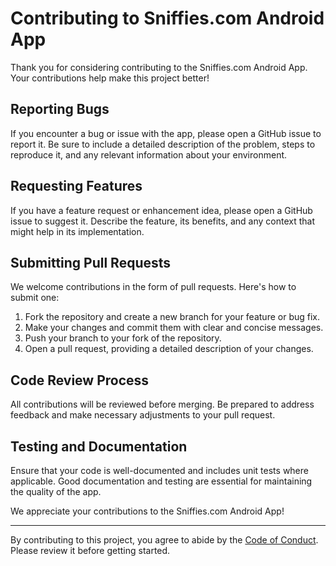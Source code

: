 # Contributing to Sniffies.com Android App

Thank you for considering contributing to the Sniffies.com Android App. Your contributions help make this project better!

## Reporting Bugs

If you encounter a bug or issue with the app, please open a GitHub issue to report it. Be sure to include a detailed description of the problem, steps to reproduce it, and any relevant information about your environment.

## Requesting Features

If you have a feature request or enhancement idea, please open a GitHub issue to suggest it. Describe the feature, its benefits, and any context that might help in its implementation.

## Submitting Pull Requests

We welcome contributions in the form of pull requests. Here's how to submit one:

1. Fork the repository and create a new branch for your feature or bug fix.
2. Make your changes and commit them with clear and concise messages.
3. Push your branch to your fork of the repository.
4. Open a pull request, providing a detailed description of your changes.

## Code Review Process

All contributions will be reviewed before merging. Be prepared to address feedback and make necessary adjustments to your pull request.

## Testing and Documentation

Ensure that your code is well-documented and includes unit tests where applicable. Good documentation and testing are essential for maintaining the quality of the app.

We appreciate your contributions to the Sniffies.com Android App!

---

By contributing to this project, you agree to abide by the [Code of Conduct](CODE_OF_CONDUCT.md). Please review it before getting started.

